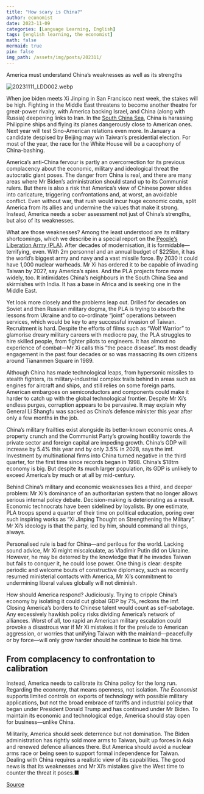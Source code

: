 ```yaml
---
title: "How scary is China?"
author: economist
date: 2023-11-09
categories: [Language Learning, English]
tags: [english learning, the economist]
math: false
mermaid: true
pin: false
img_path: /assets/img/posts/202311/
---
```


America must understand China’s weaknesses as well as its strengths

![20231111_LDD002.webp](20231111_LDD002.webp)

When joe biden meets Xi Jinping in San Francisco next week, the stakes will be high. Fighting in the Middle East threatens to become another theatre for great-power rivalry, with America backing Israel, and China (along with Russia) deepening links to Iran. In the [South China Sea](https://www.economist.com/china/2023/11/09/a-chinese-dispute-with-the-philippines-is-a-test-of-america), China is harassing Philippine ships and flying its planes dangerously close to American ones. Next year will test Sino-American relations even more. In January a candidate despised by Beijing may win Taiwan’s presidential election. For most of the year, the race for the White House will be a cacophony of China-bashing.

America’s anti-China fervour is partly an overcorrection for its previous complacency about the economic, military and ideological threat the autocratic giant poses. The danger from China is real, and there are many areas where Mr Biden’s administration should stand up to its Communist rulers. But there is also a risk that America’s view of Chinese power slides into caricature, triggering confrontations and, at worst, an avoidable conflict. Even without war, that rush would incur huge economic costs, split America from its allies and undermine the values that make it strong. Instead, America needs a sober assessment not just of China’s strengths, but also of its weaknesses.

What are those weaknesses? Among the least understood are its military shortcomings, which we describe in a special report on the [People’s Liberation Army (PLA)](https://www.economist.com/special-report/2023-11-11). After decades of modernisation, it is formidable—terrifying, even. With 2m personnel and an annual budget of $225bn, it has the world’s biggest army and navy and a vast missile force. By 2030 it could have 1,000 nuclear warheads. Mr Xi has ordered it to be capable of invading Taiwan by 2027, say America’s spies. And the PLA projects force more widely, too. It intimidates China’s neighbours in the South China Sea and skirmishes with India. It has a base in Africa and is seeking one in the Middle East.

Yet look more closely and the problems leap out. Drilled for decades on Soviet and then Russian military dogma, the PLA is trying to absorb the lessons from Ukraine and to co-ordinate “joint” operations between services, which would be key to any successful invasion of Taiwan. Recruitment is hard. Despite the efforts of films such as “Wolf Warrior” to glamorise dreary military careers with mediocre pay, the PLA struggles to hire skilled people, from fighter pilots to engineers. It has almost no experience of combat—Mr Xi calls this “the peace disease”. Its most deadly engagement in the past four decades or so was massacring its own citizens around Tiananmen Square in 1989.

Although China has made technological leaps, from hypersonic missiles to stealth fighters, its military-industrial complex trails behind in areas such as engines for aircraft and ships, and still relies on some foreign parts. American embargoes on semiconductors and components could make it harder to catch up with the global technological frontier. Despite Mr Xi’s endless purges, corruption appears to be pervasive. It may explain why General Li Shangfu was sacked as China’s defence minister this year after only a few months in the job.

China’s military frailties exist alongside its better-known economic ones. A property crunch and the Communist Party’s growing hostility towards the private sector and foreign capital are impeding growth. China’s GDP will increase by 5.4% this year and by only 3.5% in 2028, says the imf. Investment by multinational firms into China turned negative in the third quarter, for the first time since records began in 1998. China’s $18trn economy is big. But despite its much larger population, its GDP is unlikely to exceed America’s by much or at all by mid-century.

Behind China’s military and economic weaknesses lies a third, and deeper problem: Mr Xi’s dominance of an authoritarian system that no longer allows serious internal policy debate. Decision-making is deteriorating as a result. Economic technocrats have been sidelined by loyalists. By one estimate, PLA troops spend a quarter of their time on political education, poring over such inspiring works as “Xi Jinping Thought on Strengthening the Military”. Mr Xi’s ideology is that the party, led by him, should command all things, always.

Personalised rule is bad for China—and perilous for the world. Lacking sound advice, Mr Xi might miscalculate, as Vladimir Putin did on Ukraine. However, he may be deterred by the knowledge that if he invades Taiwan but fails to conquer it, he could lose power. One thing is clear: despite periodic and welcome bouts of constructive diplomacy, such as recently resumed ministerial contacts with America, Mr Xi’s commitment to undermining liberal values globally will not diminish.

How should America respond? Judiciously. Trying to cripple China’s economy by isolating it could cut global GDP by 7%, reckons the imf. Closing America’s borders to Chinese talent would count as self-sabotage. Any excessively hawkish policy risks dividing America’s network of alliances. Worst of all, too rapid an American military escalation could provoke a disastrous war if Mr Xi mistakes it for the prelude to American aggression, or worries that unifying Taiwan with the mainland—peacefully or by force—will only grow harder should he continue to bide his time.

## From complacency to confrontation to calibration

Instead, America needs to calibrate its China policy for the long run. Regarding the economy, that means openness, not isolation. *The Economist* supports limited controls on exports of technology with possible military applications, but not the broad embrace of tariffs and industrial policy that began under President Donald Trump and has continued under Mr Biden. To maintain its economic and technological edge, America should stay open for business—unlike China.

Militarily, America should seek deterrence but not domination. The Biden administration has rightly sold more arms to Taiwan, built up forces in Asia and renewed defence alliances there. But America should avoid a nuclear arms race or being seen to support formal independence for Taiwan. Dealing with China requires a realistic view of its capabilities. The good news is that its weaknesses and Mr Xi’s mistakes give the West time to counter the threat it poses.■

[Source](https://www.economist.com/leaders/2023/11/09/how-scary-is-china)



